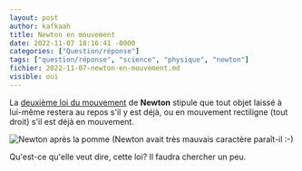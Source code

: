```yaml
---
layout: post
author: kafkaah
title: Newton en mouvement
date: 2022-11-07 18:16:41 -0000
categories: ["Question/réponse"]
tags: ["question/réponse", "science", "physique", "newton"]
fichier: 2022-11-07-newton-en-mouvement.md
visible: oui
---
```


La [deuxième loi du mouvement](https://fr.wikipedia.org/wiki/Lois_du_mouvement_de_Newton) de **Newton** stipule que tout objet laissé à lui-même restera au repos s'il y est déjà, ou en mouvement rectiligne (tout droit) s'il est déjà en mouvement.

![Newton après la pomme](https://images.newscientist.com/wp-content/uploads/2019/06/24172503/newton.jpg?width=1200)
(Newton avait très mauvais caractère paraît-il :-)

Qu'est-ce qu'elle veut dire, cette loi?  Il faudra chercher un peu.

